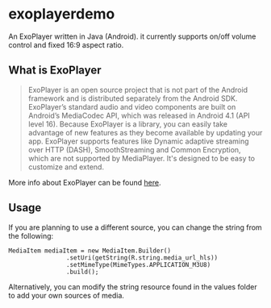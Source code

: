 # exoplayerdemo
An ExoPlayer written in Java (Android). it currently supports on/off volume control and fixed 16:9 aspect ratio.

## What is ExoPlayer
>ExoPlayer is an open source project that is not part of the Android framework and is distributed separately from the Android SDK. ExoPlayer’s standard audio and video components are built on Android’s MediaCodec API, which was released in Android 4.1 (API level 16). Because ExoPlayer is a library, you can easily take advantage of new features as they become available by updating your app.
>ExoPlayer supports features like Dynamic adaptive streaming over HTTP (DASH), SmoothStreaming and Common Encryption, which are not supported by MediaPlayer. It's designed to be easy to customize and extend.

More info about ExoPlayer can be found [here](https://developer.android.com/guide/topics/media/exoplayer).

## Usage
If you are planning to use a different source, you can change the string from the following:
```
MediaItem mediaItem = new MediaItem.Builder()
                .setUri(getString(R.string.media_url_hls))
                .setMimeType(MimeTypes.APPLICATION_M3U8)
                .build();
```
Alternatively, you can modify the string resource found in the values folder to add your own sources of media.

